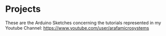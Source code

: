 # Projects
These are the Arduino Sketches concerning the tutorials represented in my Youtube Channel:
https://www.youtube.com/user/arafamicrosystems
